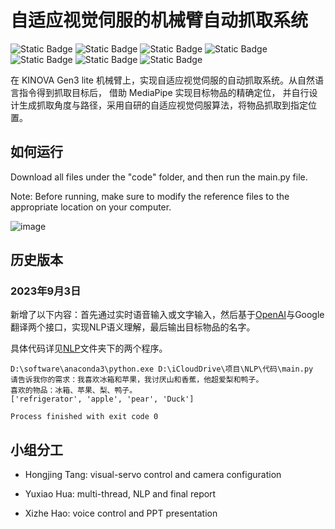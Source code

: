 # 自适应视觉伺服的机械臂自动抓取系统

![Static Badge](https://img.shields.io/badge/ROS-noetic-blue?logo=ros)
![Static Badge](https://img.shields.io/badge/Ubuntu-22.04-blue?logo=ubuntu)
![Static Badge](https://img.shields.io/badge/Python-3.11.5-blue?logo=python)
![Static Badge](https://img.shields.io/badge/YOLO-v8-blue?logo=yolo)
![Static Badge](https://img.shields.io/badge/CMake-3.26.4-blue?logo=cmake)
![Static Badge](https://img.shields.io/badge/Linux-blue?logo=linux)
![Static Badge](https://img.shields.io/badge/OpenAI-_-blue?logo=openai)

在 KINOVA Gen3 lite 机械臂上，实现自适应视觉伺服的自动抓取系统。从自然语言指令得到抓取目标后， 借助 MediaPipe 实现目标物品的精确定位， 并自行设计生成抓取角度与路径，采用自研的自适应视觉伺服算法，将物品抓取到指定位置。

## 如何运行

Download all files under the "code" folder, and then run the main.py file.

Note: Before running, make sure to modify the reference files to the appropriate location on your computer.

![image](https://github.com/HuaYuXiao/Visual-servo-NLP-based-6DOF-Manipulator-Grasp-System/assets/100033111/668a3de3-0216-46da-9722-6250f476714b)

## 历史版本

### 2023年9月3日

新增了以下内容：首先通过实时语音输入或文字输入，然后基于[OpenAI](https://github.com/chatanywhere/GPT_API_free)与Google翻译两个接口，实现NLP语义理解，最后输出目标物品的名字。

具体代码详见[NLP](https://github.com/HuaYuXiao/Visual-servo-NLP-based-6DOF-Manipulator-Grasp-System/tree/main/code/NLP)文件夹下的两个程序。

```shell
D:\software\anaconda3\python.exe D:\iCloudDrive\项目\NLP\代码\main.py 
请告诉我你的需求：我喜欢冰箱和苹果，我讨厌山和香蕉，他超爱梨和鸭子。
喜欢的物品：冰箱、苹果、梨、鸭子。
['refrigerator', 'apple', 'pear', 'Duck']

Process finished with exit code 0
```

## 小组分工

- Hongjing Tang: visual-servo control and camera configuration
  
- Yuxiao Hua: multi-thread, NLP and final report
  
- Xizhe Hao: voice control and PPT presentation
  
